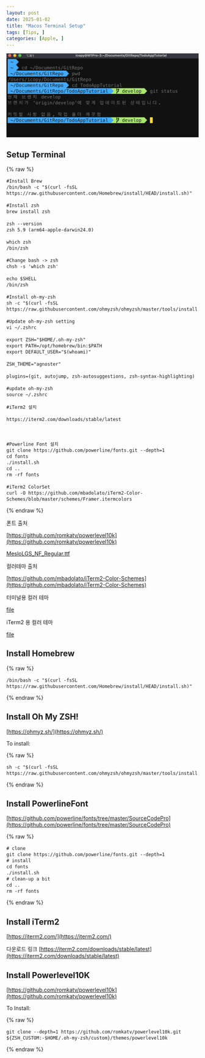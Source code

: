 ```yaml
---
layout: post
date: 2025-01-02
title: "Macos Terminal Setup"
tags: [Tips, ]
categories: [Apple, ]
---
```



![0](/assets/img/2025-01-02-Macos-Terminal-Setup.md/0.png)



## Setup Terminal



{% raw %}
```shell
#Install Brew
/bin/bash -c "$(curl -fsSL https://raw.githubusercontent.com/Homebrew/install/HEAD/install.sh)"

#Install zsh
brew install zsh

zsh --version
zsh 5.9 (arm64-apple-darwin24.0)

which zsh
/bin/zsh

#Change bash -> zsh
chsh -s 'which zsh'

echo $SHELL
/bin/zsh

#Install oh-my-zsh
sh -c "$(curl -fsSL https://raw.githubusercontent.com/ohmyzsh/ohmyzsh/master/tools/install.sh)"

#Update oh-my-zsh setting
vi ~/.zshrc

export ZSH="$HOME/.oh-my-zsh"
export PATH=/opt/homebrew/bin:$PATH
export DEFAULT_USER="$(whoami)"

ZSH_THEME="agnoster"

plugins=(git, autojump, zsh-autosuggestions, zsh-syntax-highlighting)

#update oh-my-zsh
source ~/.zshrc

#iTerm2 설치

https://iterm2.com/downloads/stable/latest



#Powerline Font 설치
git clone https://github.com/powerline/fonts.git --depth=1
cd fonts
./install.sh
cd ..
rm -rf fonts

#iTerm2 ColorSet
curl -O https://github.com/mbadolato/iTerm2-Color-Schemes/blob/master/schemes/Framer.itermcolors
```
{% endraw %}



폰트 출처


[https://github.com/romkatv/powerlevel10k](https://github.com/romkatv/powerlevel10k)


[MesloLGS_NF_Regular.ttf](https://prod-files-secure.s3.us-west-2.amazonaws.com/6418cdd3-3974-4c93-91e2-ff78d8683257/3230b59b-0400-4488-9b1f-e87eed5e220b/MesloLGS_NF_Regular.ttf?X-Amz-Algorithm=AWS4-HMAC-SHA256&X-Amz-Content-Sha256=UNSIGNED-PAYLOAD&X-Amz-Credential=ASIAZI2LB4664AELAK5H%2F20250825%2Fus-west-2%2Fs3%2Faws4_request&X-Amz-Date=20250825T140547Z&X-Amz-Expires=3600&X-Amz-Security-Token=IQoJb3JpZ2luX2VjEAQaCXVzLXdlc3QtMiJHMEUCIARl29JHHgKjSXbDt7kJjykpPYHh5nzZ9jLNtg0EeLAsAiEAvGlceLLOAvEFnGtjjQjttjZHGzPYKxvtXhZNygGN760q%2FwMIXRAAGgw2Mzc0MjMxODM4MDUiDP4%2BpRfB6YUXDofKRyrcAyLX5p3PDlEkq0y4Ks2cUQY%2BDpTzxOu0DMMMTZT9BH2i0UP8VQO6zGCnrtgccAK%2FsK%2Bmlr9VyS9FP7ZCbCoLyDkutcutOBPU4AWns8dt6I9ZHsNjRRHHZ7QimEDq2RxjYTdmtBeTiRyIVmBWYlV2bgTHXBKA%2Fx0o6KMLd%2Bd7%2FKkPBjIZPMN5F%2BDcgSau2G3w%2BkKNfnxDYFLk2BqsQ6bQoQol6uOEJBiaSVvWz1FMO6o%2FPIx2J4t%2F9V3pCL%2B4z3WzkDslSavHXOelexiJt%2FAIykJS%2BkWUL2%2Fdxsh7S%2Bw6yKU9nQLpFuGZxl4LzHmXengr8d%2BsPMsDFVzjizI37B%2BgOwNAs1zqkSm90TQX7eBYN%2BmhCkHM7FoJo66F1R22F%2B6akCbK6oVpNORC%2Fb3nUJcYi0J%2FREcmoIqcvR%2FXVjLal1muU1wckh5kYsvh6ZF5RQ67mYHyK1LkBWCn6GWZqAJC77cB8z6r6EkNKD9pf7EZKTbCS7dhfuWzcjphWIUb9J%2BQnH13cKoUpCSOqkdVnmagY6aPSnLaJobKJdKwrG%2BlfThy4WBY%2Bsr8Ns0mFFJwwKaJS97YM0uVFcgpoQvcM5SZzdZzH2IroqFntZbsa%2FRTIM4qUlYij6VNH2UZeXh5MPWnscUGOqUB21iUaLUH38NWQzK63dSpJiBhGBxNrJvjCSjAoDK1FcJ7uxFuzNpmaTkNVY0%2BHEfItDGC7qCMG2hxR3gM%2F6vsGN8PaqFwB3MWQaNwEZKL%2FG8UAAmKEs2%2B28uIgl3%2Bgj9UPVCYs3lLLZp64Rl7v%2FyVvDUF85292eMuOAO68J2Xzoz0cCroXV%2Faw4%2BzMJEvd%2BaN39mwidGVzeO8fSoDmMORFVcTtWaL&X-Amz-Signature=e9aa2ad816e6c9c3daf6c3a5d467ece729b4fd7bc9815e7e00a03793f99b88bf&X-Amz-SignedHeaders=host&x-amz-checksum-mode=ENABLED&x-id=GetObject)


컬러테마 출처


[https://github.com/mbadolato/iTerm2-Color-Schemes](https://github.com/mbadolato/iTerm2-Color-Schemes)



터미널용 컬러 테마


[file](https://prod-files-secure.s3.us-west-2.amazonaws.com/6418cdd3-3974-4c93-91e2-ff78d8683257/d3a6c42d-c62b-4f75-bb68-59d217cc4e17/Framer.terminal?X-Amz-Algorithm=AWS4-HMAC-SHA256&X-Amz-Content-Sha256=UNSIGNED-PAYLOAD&X-Amz-Credential=ASIAZI2LB4664AELAK5H%2F20250825%2Fus-west-2%2Fs3%2Faws4_request&X-Amz-Date=20250825T140547Z&X-Amz-Expires=3600&X-Amz-Security-Token=IQoJb3JpZ2luX2VjEAQaCXVzLXdlc3QtMiJHMEUCIARl29JHHgKjSXbDt7kJjykpPYHh5nzZ9jLNtg0EeLAsAiEAvGlceLLOAvEFnGtjjQjttjZHGzPYKxvtXhZNygGN760q%2FwMIXRAAGgw2Mzc0MjMxODM4MDUiDP4%2BpRfB6YUXDofKRyrcAyLX5p3PDlEkq0y4Ks2cUQY%2BDpTzxOu0DMMMTZT9BH2i0UP8VQO6zGCnrtgccAK%2FsK%2Bmlr9VyS9FP7ZCbCoLyDkutcutOBPU4AWns8dt6I9ZHsNjRRHHZ7QimEDq2RxjYTdmtBeTiRyIVmBWYlV2bgTHXBKA%2Fx0o6KMLd%2Bd7%2FKkPBjIZPMN5F%2BDcgSau2G3w%2BkKNfnxDYFLk2BqsQ6bQoQol6uOEJBiaSVvWz1FMO6o%2FPIx2J4t%2F9V3pCL%2B4z3WzkDslSavHXOelexiJt%2FAIykJS%2BkWUL2%2Fdxsh7S%2Bw6yKU9nQLpFuGZxl4LzHmXengr8d%2BsPMsDFVzjizI37B%2BgOwNAs1zqkSm90TQX7eBYN%2BmhCkHM7FoJo66F1R22F%2B6akCbK6oVpNORC%2Fb3nUJcYi0J%2FREcmoIqcvR%2FXVjLal1muU1wckh5kYsvh6ZF5RQ67mYHyK1LkBWCn6GWZqAJC77cB8z6r6EkNKD9pf7EZKTbCS7dhfuWzcjphWIUb9J%2BQnH13cKoUpCSOqkdVnmagY6aPSnLaJobKJdKwrG%2BlfThy4WBY%2Bsr8Ns0mFFJwwKaJS97YM0uVFcgpoQvcM5SZzdZzH2IroqFntZbsa%2FRTIM4qUlYij6VNH2UZeXh5MPWnscUGOqUB21iUaLUH38NWQzK63dSpJiBhGBxNrJvjCSjAoDK1FcJ7uxFuzNpmaTkNVY0%2BHEfItDGC7qCMG2hxR3gM%2F6vsGN8PaqFwB3MWQaNwEZKL%2FG8UAAmKEs2%2B28uIgl3%2Bgj9UPVCYs3lLLZp64Rl7v%2FyVvDUF85292eMuOAO68J2Xzoz0cCroXV%2Faw4%2BzMJEvd%2BaN39mwidGVzeO8fSoDmMORFVcTtWaL&X-Amz-Signature=2ee2a38fd51c83dc3421ace19e80ff95693f699a293a457cd877cb6576c2a224&X-Amz-SignedHeaders=host&x-amz-checksum-mode=ENABLED&x-id=GetObject)


iTerm2 용 컬러 테마


[file](https://prod-files-secure.s3.us-west-2.amazonaws.com/6418cdd3-3974-4c93-91e2-ff78d8683257/c0a60f17-c7c2-4720-9496-d840b2564836/Framer.itermcolors?X-Amz-Algorithm=AWS4-HMAC-SHA256&X-Amz-Content-Sha256=UNSIGNED-PAYLOAD&X-Amz-Credential=ASIAZI2LB4664AELAK5H%2F20250825%2Fus-west-2%2Fs3%2Faws4_request&X-Amz-Date=20250825T140547Z&X-Amz-Expires=3600&X-Amz-Security-Token=IQoJb3JpZ2luX2VjEAQaCXVzLXdlc3QtMiJHMEUCIARl29JHHgKjSXbDt7kJjykpPYHh5nzZ9jLNtg0EeLAsAiEAvGlceLLOAvEFnGtjjQjttjZHGzPYKxvtXhZNygGN760q%2FwMIXRAAGgw2Mzc0MjMxODM4MDUiDP4%2BpRfB6YUXDofKRyrcAyLX5p3PDlEkq0y4Ks2cUQY%2BDpTzxOu0DMMMTZT9BH2i0UP8VQO6zGCnrtgccAK%2FsK%2Bmlr9VyS9FP7ZCbCoLyDkutcutOBPU4AWns8dt6I9ZHsNjRRHHZ7QimEDq2RxjYTdmtBeTiRyIVmBWYlV2bgTHXBKA%2Fx0o6KMLd%2Bd7%2FKkPBjIZPMN5F%2BDcgSau2G3w%2BkKNfnxDYFLk2BqsQ6bQoQol6uOEJBiaSVvWz1FMO6o%2FPIx2J4t%2F9V3pCL%2B4z3WzkDslSavHXOelexiJt%2FAIykJS%2BkWUL2%2Fdxsh7S%2Bw6yKU9nQLpFuGZxl4LzHmXengr8d%2BsPMsDFVzjizI37B%2BgOwNAs1zqkSm90TQX7eBYN%2BmhCkHM7FoJo66F1R22F%2B6akCbK6oVpNORC%2Fb3nUJcYi0J%2FREcmoIqcvR%2FXVjLal1muU1wckh5kYsvh6ZF5RQ67mYHyK1LkBWCn6GWZqAJC77cB8z6r6EkNKD9pf7EZKTbCS7dhfuWzcjphWIUb9J%2BQnH13cKoUpCSOqkdVnmagY6aPSnLaJobKJdKwrG%2BlfThy4WBY%2Bsr8Ns0mFFJwwKaJS97YM0uVFcgpoQvcM5SZzdZzH2IroqFntZbsa%2FRTIM4qUlYij6VNH2UZeXh5MPWnscUGOqUB21iUaLUH38NWQzK63dSpJiBhGBxNrJvjCSjAoDK1FcJ7uxFuzNpmaTkNVY0%2BHEfItDGC7qCMG2hxR3gM%2F6vsGN8PaqFwB3MWQaNwEZKL%2FG8UAAmKEs2%2B28uIgl3%2Bgj9UPVCYs3lLLZp64Rl7v%2FyVvDUF85292eMuOAO68J2Xzoz0cCroXV%2Faw4%2BzMJEvd%2BaN39mwidGVzeO8fSoDmMORFVcTtWaL&X-Amz-Signature=8b4d604e468c7502aee957ae6c974aba74671f01c25f96231bf58c9433610b95&X-Amz-SignedHeaders=host&x-amz-checksum-mode=ENABLED&x-id=GetObject)



## Install Homebrew



{% raw %}
```shell
/bin/bash -c "$(curl -fsSL https://raw.githubusercontent.com/Homebrew/install/HEAD/install.sh)"
```
{% endraw %}




## Install Oh My ZSH!


[https://ohmyz.sh/](https://ohmyz.sh/)


To install:



{% raw %}
```shell
sh -c "$(curl -fsSL https://raw.githubusercontent.com/ohmyzsh/ohmyzsh/master/tools/install.sh)"
```
{% endraw %}




## Install PowerlineFont


[https://github.com/powerline/fonts/tree/master/SourceCodePro](https://github.com/powerline/fonts/tree/master/SourceCodePro)



{% raw %}
```shell
# clone
git clone https://github.com/powerline/fonts.git --depth=1
# install
cd fonts
./install.sh
# clean-up a bit
cd ..
rm -rf fonts
```
{% endraw %}




## Install iTerm2


[https://iterm2.com/](https://iterm2.com/)


다운로드 링크
[https://iterm2.com/downloads/stable/latest](https://iterm2.com/downloads/stable/latest)



## Install Powerlevel10K


[https://github.com/romkatv/powerlevel10k](https://github.com/romkatv/powerlevel10k)


To Install:



{% raw %}
```shell
git clone --depth=1 https://github.com/romkatv/powerlevel10k.git ${ZSH_CUSTOM:-$HOME/.oh-my-zsh/custom}/themes/powerlevel10k
```
{% endraw %}


